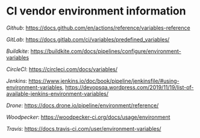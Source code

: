 # CI vendor environment information

*Github*: https://docs.github.com/en/actions/reference/variables-reference

*GitLab*: https://docs.gitlab.com/ci/variables/predefined_variables/

*Buildkite*: https://buildkite.com/docs/pipelines/configure/environment-variables

*CircleCI*: https://circleci.com/docs/variables/

*Jenkins*: https://www.jenkins.io/doc/book/pipeline/jenkinsfile/#using-environment-variables, https://devopsqa.wordpress.com/2019/11/19/list-of-available-jenkins-environment-variables/

*Drone*: https://docs.drone.io/pipeline/environment/reference/

*Woodpecker*: https://woodpecker-ci.org/docs/usage/environment

*Travis*: https://docs.travis-ci.com/user/environment-variables/
